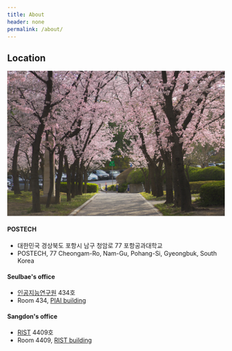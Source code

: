 ```yaml
---
title: About
header: none
permalink: /about/
---
```


## Location

![img](/assets/img/postech-2024.jpg)

#### POSTECH
  * 대한민국 경상북도 포항시 남구 청암로 77 포항공과대학교
  * POSTECH, 77 Cheongam-Ro, Nam-Gu, Pohang-Si, Gyeongbuk, South Korea

#### Seulbae's office
  * [인공지능연구원](https://naver.me/5cTdNyMx) 434호
  * Room 434, [PIAI building](https://maps.app.goo.gl/nBKS22Tfh6Wg4akL6)

#### Sangdon's office
  * [RIST](https://naver.me/GdJiu2Dc) 4409호
  * Room 4409, [RIST building](https://maps.app.goo.gl/oNxy2d8T9vA5qHEu6)

